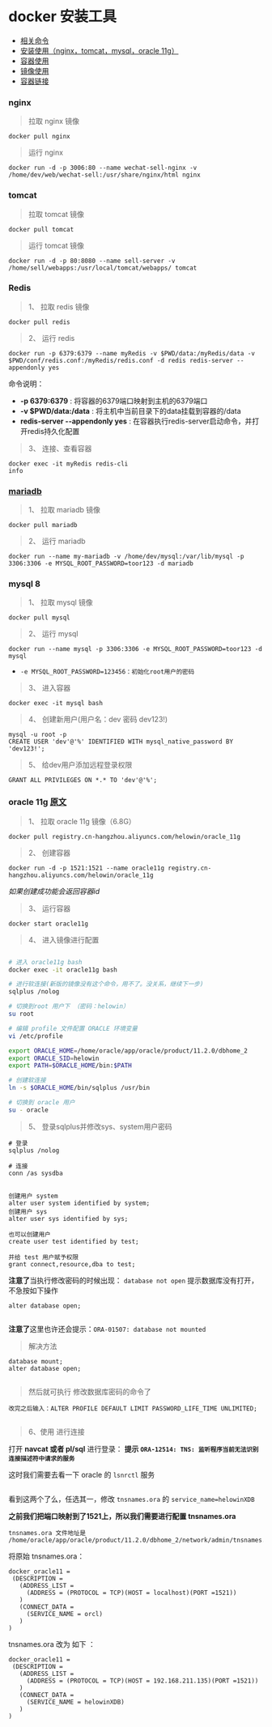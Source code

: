 # docker 安装工具

* [相关命令](./command.md)
* [安装使用（nginx，tomcat，mysql，oracle 11g）](./install.md)
* [容器使用](./container-usage.md)
* [镜像使用](./image-usage.md)
* [容器链接](./container-connection.md)


### nginx

> 拉取 nginx 镜像

    docker pull nginx

> 运行 nginx

    docker run -d -p 3006:80 --name wechat-sell-nginx -v /home/dev/web/wechat-sell:/usr/share/nginx/html nginx

### tomcat

> 拉取 tomcat 镜像

    docker pull tomcat

> 运行 tomcat 镜像

    docker run -d -p 80:8080 --name sell-server -v /home/sell/webapps:/usr/local/tomcat/webapps/ tomcat  

### Redis

> 1、 拉取 redis 镜像

    docker pull redis

> 2、 运行 redis

    docker run -p 6379:6379 --name myRedis -v $PWD/data:/myRedis/data -v $PWD/conf/redis.conf:/myRedis/redis.conf -d redis redis-server --appendonly yes

命令说明：

- **-p 6379:6379** : 将容器的6379端口映射到主机的6379端口
- **-v $PWD/data:/data** : 将主机中当前目录下的data挂载到容器的/data
- **redis-server --appendonly yes** : 在容器执行redis-server启动命令，并打开redis持久化配置


> 3、 连接、查看容器

    docker exec -it myRedis redis-cli
    info
    
### [mariadb](https://hub.docker.com/_/mariadb)

> 1、 拉取 mariadb 镜像
    
    docker pull mariadb

> 2、 运行 mariadb

    docker run --name my-mariadb -v /home/dev/mysql:/var/lib/mysql -p 3306:3306 -e MYSQL_ROOT_PASSWORD=toor123 -d mariadb
    
### mysql 8

> 1、 拉取 mysql 镜像

    docker pull mysql

> 2、 运行 mysql

    docker run --name mysql -p 3306:3306 -e MYSQL_ROOT_PASSWORD=toor123 -d mysql

* `-e MYSQL_ROOT_PASSWORD=123456：初始化root用户的密码`

> 3、 进入容器

    docker exec -it mysql bash

> 4、 创建新用户(用户名：dev 密码 dev123!)

    mysql -u root -p
    CREATE USER 'dev'@'%' IDENTIFIED WITH mysql_native_password BY 'dev123!';

> 5、 给dev用户添加远程登录权限

    GRANT ALL PRIVILEGES ON *.* TO 'dev'@'%';


### oracle 11g [原文](https://blog.csdn.net/qq_38380025/article/details/80647620)

> 1、 拉取 oracle 11g 镜像（6.8G）

	docker pull registry.cn-hangzhou.aliyuncs.com/helowin/oracle_11g

> 2、 创建容器 

	docker run -d -p 1521:1521 --name oracle11g registry.cn-hangzhou.aliyuncs.com/helowin/oracle_11g

_如果创建成功能会返回容器id_

> 3、 运行容器 

	docker start oracle11g

> 4、 进入镜像进行配置

```bash

# 进入 oracle11g bash
docker exec -it oracle11g bash

# 进行软连接(新版的镜像没有这个命令，用不了。没关系，继续下一步)
sqlplus /nolog 	

# 切换到root 用户下 （密码：helowin）
su root 					

# 编辑 profile 文件配置 ORACLE 环境变量
vi /etc/profile

export ORACLE_HOME=/home/oracle/app/oracle/product/11.2.0/dbhome_2
export ORACLE_SID=helowin
export PATH=$ORACLE_HOME/bin:$PATH

# 创建软连接
ln -s $ORACLE_HOME/bin/sqlplus /usr/bin 

# 切换到 oracle 用户
su - oracle

```

> 5、 登录sqlplus并修改sys、system用户密码
	
	# 登录
	sqlplus /nolog
	
	# 连接
    conn /as sysdba

<img src="../imgs/docker-install-oracle11g.png" alt="" />

	创建用户 system
	alter user system identified by system;
	创建用户 sys
	alter user sys identified by sys;

	也可以创建用户  
	create user test identified by test;

	并给 test 用户赋予权限
	grant connect,resource,dba to test;

**注意了**当执行修改密码的时候出现： `database not open`  提示数据库没有打开，不急按如下操作

	alter database open;

<img src="../imgs/docker-install-oracle11g-1.png" alt="" />

**注意了**这里也许还会提示：`ORA-01507: database not mounted`

> 解决方法

    database mount;
	alter database open;

<img src="../imgs/docker-install-oracle11g-2.png" alt="" />

> 然后就可执行 修改数据库密码的命令了

    改完之后输入：ALTER PROFILE DEFAULT LIMIT PASSWORD_LIFE_TIME UNLIMITED;

<img src="../imgs/docker-install-oracle11g-3.png" alt="" />

> 6、使用  进行连接

打开 **navcat 或者 pl/sql** 进行登录： **提示 `ORA-12514: TNS: 监听程序当前无法识别连接描述符中请求的服务`**

这时我们需要去看一下 oracle 的 `lsnrctl` 服务

<img src="../imgs/docker-install-oracle11g-4.png" alt="" />

看到这两个了么，任选其一，修改 `tnsnames.ora` 的 `service_name=helowinXDB`


**之前我们把端口映射到了1521上，所以我们需要进行配置 tnsnames.ora**
	
	tnsnames.ora 文件地址是 /home/oracle/app/oracle/product/11.2.0/dbhome_2/network/admin/tnsnames.ora

将原始 tnsnames.ora：
```
docker_oracle11 =
 (DESCRIPTION =
   (ADDRESS_LIST =
     (ADDRESS = (PROTOCOL = TCP)(HOST = localhost)(PORT =1521))
   )
   (CONNECT_DATA =
     (SERVICE_NAME = orcl)
   )
)
```
tnsnames.ora 改为 如下 ：
```
docker_oracle11 =
 (DESCRIPTION =
   (ADDRESS_LIST =
     (ADDRESS = (PROTOCOL = TCP)(HOST = 192.168.211.135)(PORT =1521))
   )
   (CONNECT_DATA =
     (SERVICE_NAME = helowinXDB)
   )
)
```
